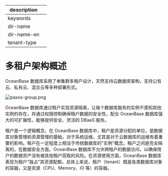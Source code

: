 |description||
|---|---|
|keywords||
|dir-name||
|dir-name-en||
|tenant-type||

# 多租户架构概述

OceanBase 数据库采用了单集群多租户设计，天然支持云数据库架构，支持公有云、私有云、混合云等多种部署形式。

![paxos-group.png](https://obbusiness-private.oss-cn-shanghai.aliyuncs.com/doc/img/observer-enterprise/V4.2.1/700.reference/100.oceanbase-database-concepts/300.multi-tenant-architecture/100.multi-tenant-architecture-overview/paxos-group.png)

OceanBase 数据库通过租户实现资源隔离，让每个数据库服务的实例不感知其他实例的存在，并通过权限控制确保租户数据的安全性，配合 OceanBase 数据库强大的可扩展性，能够提供安全、灵活的 DBaaS 服务。

租户是一个逻辑概念。在 OceanBase 数据库中，租户是资源分配的单位，是数据库对象管理和资源管理的基础，对于系统运维，尤其是对于云数据库的运维有着重要的影响。租户在一定程度上相当于传统数据库的"实例"概念。租户之间是完全隔离的。在数据安全方面，OceanBase 数据库不允许跨租户的数据访问，以确保用户的数据资产没有被其他租户窃取的风险。在资源使用方面，OceanBase 数据库表现为租户"独占"其资源配额。总体上来说，租户（tenant）既是各类数据库对象的容器，又是资源（CPU、Memory、IO 等）的容器。
